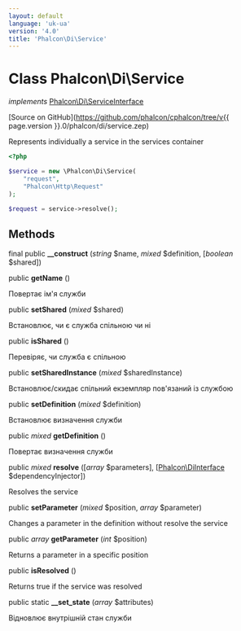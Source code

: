 ```yaml
---
layout: default
language: 'uk-ua'
version: '4.0'
title: 'Phalcon\Di\Service'
---
```


# Class **Phalcon\Di\Service**

*implements* [Phalcon\Di\ServiceInterface](Phalcon_Di_ServiceInterface)

[Source on GitHub](https://github.com/phalcon/cphalcon/tree/v{{ page.version }}.0/phalcon/di/service.zep)

Represents individually a service in the services container

```php
<?php

$service = new \Phalcon\Di\Service(
    "request",
    "Phalcon\Http\Request"
);

$request = service->resolve();
```

## Methods

final public **__construct** (*string* $name, *mixed* $definition, [*boolean* $shared])

public **getName** ()

Повертає ім'я служби

public **setShared** (*mixed* $shared)

Встановлює, чи є служба спільною чи ні

public **isShared** ()

Перевіряє, чи служба є спільною

public **setSharedInstance** (*mixed* $sharedInstance)

Встановлює/скидає спільний екземпляр пов'язаний із службою

public **setDefinition** (*mixed* $definition)

Встановлює визначення служби

public *mixed* **getDefinition** ()

Повертає визначення служби

public *mixed* **resolve** ([*array* $parameters], [[Phalcon\DiInterface](Phalcon_DiInterface) $dependencyInjector])

Resolves the service

public **setParameter** (*mixed* $position, *array* $parameter)

Changes a parameter in the definition without resolve the service

public *array* **getParameter** (*int* $position)

Returns a parameter in a specific position

public **isResolved** ()

Returns true if the service was resolved

public static **__set_state** (*array* $attributes)

Відновлює внутрішній стан служби
